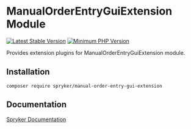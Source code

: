 # ManualOrderEntryGuiExtension Module
[![Latest Stable Version](https://poser.pugx.org/spryker/manual-order-entry-gui-extension/v/stable.svg)](https://packagist.org/packages/spryker/manual-order-entry-gui-extension)
[![Minimum PHP Version](https://img.shields.io/badge/php-%3E%3D%208.0-8892BF.svg)](https://php.net/)

Provides extension plugins for ManualOrderEntryGuiExtension module.

## Installation

```
composer require spryker/manual-order-entry-gui-extension
```

## Documentation

[Spryker Documentation](https://docs.spryker.com)
